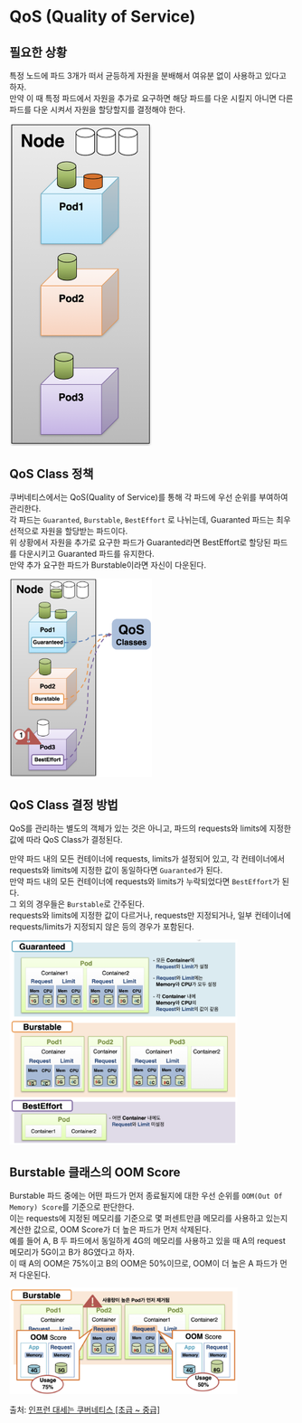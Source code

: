 # QoS (Quality of Service)

## 필요한 상황

특정 노드에 파드 3개가 떠서 균등하게 자원을 분배해서 여유분 없이 사용하고 있다고 하자.  
만약 이 때 특정 파드에서 자원을 추가로 요구하면 해당 파드를 다운 시킬지 아니면 다른 파드를 다운 시켜서 자원을 할당할지를 결정해야 한다.

<img src="./images/QoS1.png" width=50% />

## QoS Class 정책

쿠버네티스에서는 QoS(Quality of Service)를 통해 각 파드에 우선 순위를 부여하여 관리한다.  
각 파드는 `Guaranted`, `Burstable`, `BestEffort` 로 나뉘는데, Guaranted 파드는 최우선적으로 자원을 할당받는 파드이다.  
위 상황에서 자원을 추가로 요구한 파드가 Guaranted라면 BestEffort로 할당된 파드를 다운시키고 Guaranted 파드를 유지한다.  
만약 추가 요구한 파드가 Burstable이라면 자신이 다운된다.

<img src="./images/QoS2.png" width=50% />

## QoS Class 결정 방법

QoS를 관리하는 별도의 객체가 있는 것은 아니고, 파드의 requests와 limits에 지정한 값에 따라 QoS Class가 결정된다.

만약 파드 내의 모든 컨테이너에 requests, limits가 설정되어 있고, 각 컨테이너에서 requests와 limits에 지정한 값이 동일하다면 `Guaranted`가 된다.  
만약 파드 내의 모든 컨테이너에 requests와 limits가 누락되었다면 `BestEffort`가 된다.  
그 외의 경우들은 `Burstable`로 간주된다.  
requests와 limits에 지정한 값이 다르거나, requests만 지정되거나, 일부 컨테이너에 requests/limits가 지정되지 않은 등의 경우가 포함된다.

<img src="./images/QoS3.png" width=80% />

## Burstable 클래스의 OOM Score

Burstable 파드 중에는 어떤 파드가 먼저 종료될지에 대한 우선 순위를 `OOM(Out Of Memory) Score`를 기준으로 판단한다.  
이는 requests에 지정된 메모리를 기준으로 몇 퍼센트만큼 메모리를 사용하고 있는지 계산한 값으로, OOM Score가 더 높은 파드가 먼저 삭제된다.  
예를 들어 A, B 두 파드에서 동일하게 4G의 메모리를 사용하고 있을 때 A의 request 메모리가 5G이고 B가 8G였다고 하자.  
이 때 A의 OOM은 75%이고 B의 OOM은 50%이므로, OOM이 더 높은 A 파드가 먼저 다운된다.

<img src="./images/QoS4.png" width=80% />

출처: [인프런 대세는 쿠버네티스 [초급 ~ 중급]](https://inf.run/yW34)
